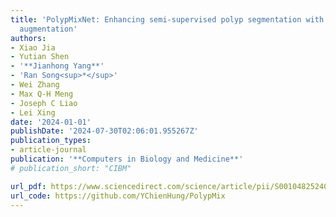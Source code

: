 ```yaml
---
title: 'PolypMixNet: Enhancing semi-supervised polyp segmentation with polyp-aware
  augmentation'
authors:
- Xiao Jia
- Yutian Shen
- '**Jianhong Yang**'
- 'Ran Song<sup>*</sup>'
- Wei Zhang
- Max Q-H Meng
- Joseph C Liao
- Lei Xing
date: '2024-01-01'
publishDate: '2024-07-30T02:06:01.955267Z'
publication_types:
- article-journal
publication: '**Computers in Biology and Medicine**'
# publication_short: "CIBM"

url_pdf: https://www.sciencedirect.com/science/article/pii/S0010482524000908
url_code: https://github.com/YChienHung/PolypMix
---
```

